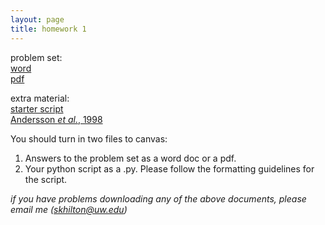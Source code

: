 ```yaml
---
layout: page
title: homework 1
---
```


problem set:    
[word](homework1.docx)  
[pdf](homeowrk1.pdf)

extra material:   
[starter script](homework1_skh.py)  
[Andersson *et al.*, 1998](AnderssonNature1998.pdf)

You should turn in two files to canvas:   
1. Answers to the problem set as a word doc or a pdf.   
2. Your python script as a .py. Please follow the formatting guidelines for the script.   

*if you have problems downloading any of the above documents, please email me (skhilton@uw.edu)*
